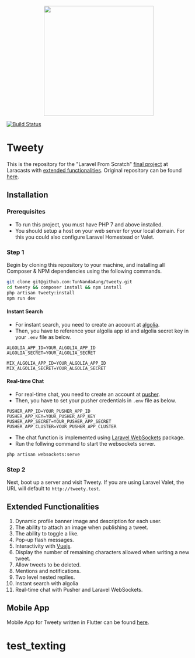<p align="center"><img src="https://ik.imagekit.io/tunnandaaung/tweety-logo_JEwSguOGK.svg" width="300"></p>

[![Build Status](https://travis-ci.org/TunNandaAung/tweety.svg?branch=master)](https://travis-ci.org/TunNandaAung/tweety)

# Tweety

This is the repository for the "Laravel From Scratch" [final project](https://laracasts.com/series/laravel-6-from-scratch#chapter-14) at Laracasts with [extended functionalities](#extended-functionalities). Original repository can be found [here](https://github.com/laracasts/Tweety).

## Installation

### Prerequisites

-   To run this project, you must have PHP 7 and above installed.
-   You should setup a host on your web server for your local domain. For this you could also configure Laravel Homestead or Valet.

### Step 1

Begin by cloning this repository to your machine, and installing all Composer & NPM dependencies using the following commands.

```bash
git clone git@github.com:TunNandaAung/tweety.git
cd tweety && composer install && npm install
php artisan tweety:install
npm run dev
```

#### Instant Search

-   For instant search, you need to create an account at [algolia](https://www.algolia.com/users/sign_up).
-   Then, you have to reference your algolia app id and algolia secret key in your `.env` file as below.

```properties
ALGOLIA_APP_ID=YOUR_ALGOLIA_APP_ID
ALGOLIA_SECRET=YOUR_ALGOLIA_SECRET

MIX_ALGOLIA_APP_ID=YOUR_ALGOLIA_APP_ID
MIX_ALGOLIA_SECRET=YOUR_ALGOLIA_SECRET
```

#### Real-time Chat

-   For real-time chat, you need to create an account at [pusher](https://dashboard.pusher.com/accounts/sign_up).
-   Then, you have to set your pusher credentials in `.env` file as below.

```properties
PUSHER_APP_ID=YOUR_PUSHER_APP_ID
PUSHER_APP_KEY=YOUR_PUSHER_APP_KEY
PUSHER_APP_SECRET=YOUR_PUSHER_APP_SECRET
PUSHER_APP_CLUSTER=YOUR_PUSHER_APP_CLUSTER
```

-   The chat function is implemented using [Laravel WebSockets](https://beyondco.de/docs/laravel-websockets) package.
-   Run the follwing command to start the websockets server.

```bash
php artisan websockets:serve
```

### Step 2

Next, boot up a server and visit Tweety. If you are using Laravel Valet, the URL will default to `http://tweety.test`.

## Extended Functionalities

1. Dynamic profile banner image and description for each user.
2. The ability to attach an image when publishing a tweet.
3. The ability to toggle a like.
4. Pop-up flash messages.
5. Interactivity with [Vuejs](https://vuejs.org/).
6. Display the number of remaining characters allowed when writing a new tweet.
7. Allow tweets to be deleted.
8. Mentions and notifications.
9. Two level nested replies.
10. Instant search with algolia
11. Real-time chat with Pusher and Laravel WebSockets.

## Mobile App

Mobile App for Tweety written in Flutter can be found [here](https://github.com/TunNandaAung/tweety-mobile).
# test_texting
